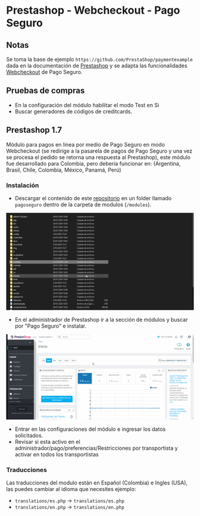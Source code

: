 # Prestashop - Webcheckout - Pago Seguro

## Notas

Se toma la base de ejemplo `https://github.com/PrestaShop/paymentexample` dada en la documentación de [Prestashop](http://doc.prestashop.com/display/PS17/Creating+a+PrestaShop+1.7+Payment+Module) y se adapta las funcionalidades [Webcheckout](http://3.15.12.108:8000/pagoseguro/) de Pago Seguro.

## Pruebas de compras

- En la configuración del módulo habilitar el modo Test en Si
- Buscar generadores de códigos de creditcards.

## Prestashop 1.7

Módulo para pagos en línea por medio de Pago Seguro en modo Webcheckout (se redirige a la pasarela de pagos de Pago Seguro y una vez se procesa el pedido se retorna una respuesta al Prestashop), este módulo fue desarrollado para Colombia, pero debería funcionar en: (Argentina, Brasil, Chile, Colombia, México, Panamá, Perú)

### Instalación

- Descargar el contenido de este [repositorio](https://github.com/pagosegurorepos/plugin-prestashop/archive/master.zip) en un folder llamado `pagoseguro` dentro de la carpeta de modulos (`/modules`).

![download](../img/prestashop/download_plugin.gif)

- En el administrador de Prestashop ir a la sección de módulos y buscar por "Pago Seguro" e instalar.

![install](../img/prestashop/install_plugin.gif)

- Entrar en las configuraciones del módulo e ingresar los datos solicitados.
- Revisar si esta activo en el administrador/pago/preferencias/Restricciones por transportista y activar en todos los transportistas

### Traducciones

Las traducciones del modulo están en Español (Colombia) e Ingles (USA), las puedes cambiar al idioma que necesites ejemplo:

- `translations/es.php` -> `translations/es.php`
- `translations/en.php` -> `translations/en.php`
